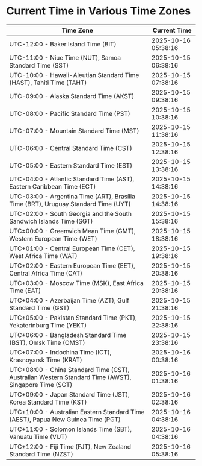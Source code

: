 # Current Time in Various Time Zones

| Time Zone | Current Time |
|-----------|--------------|
| UTC-12:00 - Baker Island Time (BIT) | 2025-10-16 05:38:16 |
| UTC-11:00 - Niue Time (NUT), Samoa Standard Time (SST) | 2025-10-15 06:38:16 |
| UTC-10:00 - Hawaii-Aleutian Standard Time (HAST), Tahiti Time (TAHT) | 2025-10-15 07:38:16 |
| UTC-09:00 - Alaska Standard Time (AKST) | 2025-10-15 09:38:16 |
| UTC-08:00 - Pacific Standard Time (PST) | 2025-10-15 10:38:16 |
| UTC-07:00 - Mountain Standard Time (MST) | 2025-10-15 11:38:16 |
| UTC-06:00 - Central Standard Time (CST) | 2025-10-15 12:38:16 |
| UTC-05:00 - Eastern Standard Time (EST) | 2025-10-15 13:38:16 |
| UTC-04:00 - Atlantic Standard Time (AST), Eastern Caribbean Time (ECT) | 2025-10-15 14:38:16 |
| UTC-03:00 - Argentina Time (ART), Brasília Time (BRT), Uruguay Standard Time (UYT) | 2025-10-15 14:38:16 |
| UTC-02:00 - South Georgia and the South Sandwich Islands Time (SGT) | 2025-10-15 15:38:16 |
| UTC±00:00 - Greenwich Mean Time (GMT), Western European Time (WET) | 2025-10-15 18:38:16 |
| UTC+01:00 - Central European Time (CET), West Africa Time (WAT) | 2025-10-15 19:38:16 |
| UTC+02:00 - Eastern European Time (EET), Central Africa Time (CAT) | 2025-10-15 20:38:16 |
| UTC+03:00 - Moscow Time (MSK), East Africa Time (EAT) | 2025-10-15 20:38:16 |
| UTC+04:00 - Azerbaijan Time (AZT), Gulf Standard Time (GST) | 2025-10-15 21:38:16 |
| UTC+05:00 - Pakistan Standard Time (PKT), Yekaterinburg Time (YEKT) | 2025-10-15 22:38:16 |
| UTC+06:00 - Bangladesh Standard Time (BST), Omsk Time (OMST) | 2025-10-15 23:38:16 |
| UTC+07:00 - Indochina Time (ICT), Krasnoyarsk Time (KRAT) | 2025-10-16 00:38:16 |
| UTC+08:00 - China Standard Time (CST), Australian Western Standard Time (AWST), Singapore Time (SGT) | 2025-10-16 01:38:16 |
| UTC+09:00 - Japan Standard Time (JST), Korea Standard Time (KST) | 2025-10-16 02:38:16 |
| UTC+10:00 - Australian Eastern Standard Time (AEST), Papua New Guinea Time (PGT) | 2025-10-16 04:38:16 |
| UTC+11:00 - Solomon Islands Time (SBT), Vanuatu Time (VUT) | 2025-10-16 04:38:16 |
| UTC+12:00 - Fiji Time (FJT), New Zealand Standard Time (NZST) | 2025-10-16 05:38:16 |
